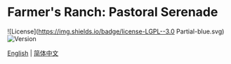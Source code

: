 # Farmer's Ranch: Pastoral Serenade

![License](https://img.shields.io/badge/license-LGPL--3.0 Partial-blue.svg)
![Version](https://img.shields.io/badge/version-6.5.1-green.svg)

[English](https://github.com/y271727uy/farmers-ranch-modpack/blob/main/README.md) | [简体中文](https://github.com/y271727uy/farmers-ranch-modpack/blob/main/README-CN.md)
